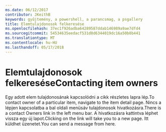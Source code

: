 ```yaml
---
ms.date: 06/12/2017
contributor: JKeithB
keywords: gyűjtemény, a powershell, a parancsmag, a psgallery
title: Elemtulajdonosok felkeresése
ms.openlocfilehash: 37ec1f926adba64289587ddab146989a9ae7dfd4
ms.sourcegitcommit: 54534635eedacf531d8d6344019dc16a50b8b441
ms.translationtype: MT
ms.contentlocale: hu-HU
ms.lasthandoff: 05/17/2018
---
```

# <a name="contacting-item-owners"></a><span data-ttu-id="e2bfe-103">Elemtulajdonosok felkeresése</span><span class="sxs-lookup"><span data-stu-id="e2bfe-103">Contacting item owners</span></span>

<span data-ttu-id="e2bfe-104">Egy adott elem tulajdonosának kapcsolódni a cikk részletes lapra lép.</span><span class="sxs-lookup"><span data-stu-id="e2bfe-104">To contact owner of a particular item, navigate to the item detail page.</span></span>
<span data-ttu-id="e2bfe-105">Nincs a lépjen kapcsolatba a bal oldali menüsáv tulajdonosok hivatkozásra.</span><span class="sxs-lookup"><span data-stu-id="e2bfe-105">There is a contact Owners link in the left menu bar.</span></span>
<span data-ttu-id="e2bfe-106">A hivatkozásra kattintva léphet vissza egy új lapot.</span><span class="sxs-lookup"><span data-stu-id="e2bfe-106">Clicking on the link will take you to a new page.</span></span>
<span data-ttu-id="e2bfe-107">Itt küldhet üzenetet.</span><span class="sxs-lookup"><span data-stu-id="e2bfe-107">You can send a message from here.</span></span>